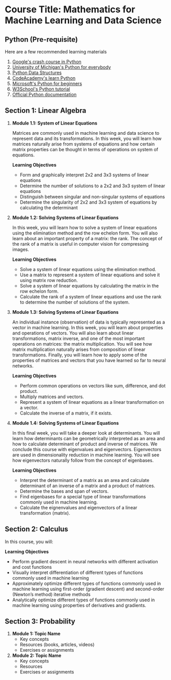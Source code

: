 # Course Title: **Mathematics for Machine Learning and Data Science**

## Python (Pre-requisite)

Here are a few recommended learning materials

1. [Google's crash course in Python](https://www.coursera.org/learn/python-crash-course)
2. [University of Michigan's Python for everybody](https://www.coursera.org/learn/python)
3. [Python Data Structures](https://www.coursera.org/learn/python-data)
4. [CodeAcademy's learn Python](https://www.codecademy.com/learn/learn-python-3)
5. [Microsoft's Python for beginners](https://learn.microsoft.com/en-us/training/paths/beginner-python/)
6. [W3School's Python tutorial](https://www.w3schools.com/python/default.asp)
7. [Official Python documentation](https://docs.python.org/3/)

## Section 1: **Linear Algebra**

1. **Module 1.1: System of Linear Equations**

   Matrices are commonly used in machine learning and data science to represent data and its transformations. In this week, you will learn how matrices naturally arise from systems of equations and how certain matrix properties can be thought in terms of operations on system of equations.

   **Learning Objectives**

   - Form and graphically interpret 2x2 and 3x3 systems of linear equations
   - Determine the number of solutions to a 2x2 and 3x3 system of linear equations
   - Distinguish between singular and non-singular systems of equations
   - Determine the singularity of 2x2 and 3x3 system of equations by calculating the determinant

2. **Module 1.2: Solving Systems of Linear Equations**

   In this week, you will learn how to solve a system of linear equations using the elimination method and the row echelon form. You will also learn about an important property of a matrix: the rank. The concept of the rank of a matrix is useful in computer vision for compressing images.

   **Learning Objectives**

   - Solve a system of linear equations using the elimination method.
   - Use a matrix to represent a system of linear equations and solve it using matrix row reduction.
   - Solve a system of linear equations by calculating the matrix in the row echelon form.
   - Calculate the rank of a system of linear equations and use the rank to determine the number of solutions of the system.

3. **Module 1.3: Solving Systems of Linear Equations**

   An individual instance (observation) of data is typically represented as a vector in machine learning. In this week, you will learn about properties and operations of vectors. You will also learn about linear transformations, matrix inverse, and one of the most important operations on matrices: the matrix multiplication. You will see how matrix multiplication naturally arises from composition of linear transformations. Finally, you will learn how to apply some of the properties of matrices and vectors that you have learned so far to neural networks.

   **Learning Objectives**

   - Perform common operations on vectors like sum, difference, and dot product.
   - Multiply matrices and vectors.
   - Represent a system of linear equations as a linear transformation on a vector.
   - Calculate the inverse of a matrix, if it exists.

4. **Module 1.4: Solving Systems of Linear Equations**

   In this final week, you will take a deeper look at determinants. You will learn how determinants can be geometrically interpreted as an area and how to calculate determinant of product and inverse of matrices. We conclude this course with eigenvalues and eigenvectors. Eigenvectors are used in dimensionality reduction in machine learning. You will see how eigenvectors naturally follow from the concept of eigenbases.

   **Learning Objectives**

   - Interpret the determinant of a matrix as an area and calculate determinant of an inverse of a matrix and a product of matrices.
   - Determine the bases and span of vectors.
   - Find eigenbases for a special type of linear transformations commonly used in machine learning.
   - Calculate the eignenvalues and eigenvectors of a linear transformation (matrix).

## Section 2: **Calculus**

In this course, you will:

**Learning Objectives**

- Perform gradient descent in neural networks with different activation and cost functions
- Visually interpret differentiation of different types of functions commonly used in machine learning
- Approximately optimize different types of functions commonly used in machine learning using first-order (gradient descent) and second-order (Newton’s method) iterative methods
- Analytically optimize different types of functions commonly used in machine learning using properties of derivatives and gradients.

## Section 3: **Probability**

1. **Module 1: Topic Name**
   - Key concepts
   - Resources (books, articles, videos)
   - Exercises or assignments
2. **Module 2: Topic Name**
   - Key concepts
   - Resources
   - Exercises or assignments

